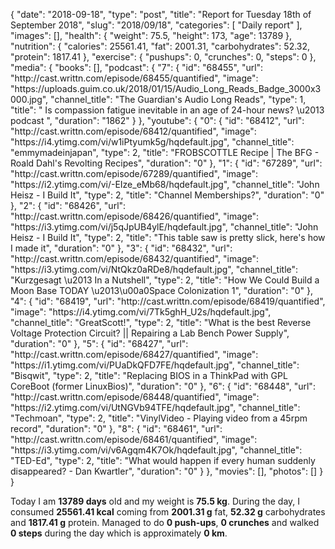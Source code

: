{
    "date": "2018-09-18",
    "type": "post",
    "title": "Report for Tuesday 18th of September 2018",
    "slug": "2018\/09\/18",
    "categories": [
        "Daily report"
    ],
    "images": [],
    "health": {
        "weight": 75.5,
        "height": 173,
        "age": 13789
    },
    "nutrition": {
        "calories": 25561.41,
        "fat": 2001.31,
        "carbohydrates": 52.32,
        "protein": 1817.41
    },
    "exercise": {
        "pushups": 0,
        "crunches": 0,
        "steps": 0
    },
    "media": {
        "books": [],
        "podcast": {
            "7": {
                "id": "68455",
                "url": "http:\/\/cast.writtn.com\/episode\/68455\/quantified",
                "image": "https:\/\/uploads.guim.co.uk\/2018\/01\/15\/Audio_Long_Reads_Badge_3000x3000.jpg",
                "channel_title": "The Guardian's Audio Long Reads",
                "type": 1,
                "title": " Is compassion fatigue inevitable in an age of 24-hour news? \u2013 podcast ",
                "duration": "1862"
            }
        },
        "youtube": {
            "0": {
                "id": "68412",
                "url": "http:\/\/cast.writtn.com\/episode\/68412\/quantified",
                "image": "https:\/\/i4.ytimg.com\/vi\/w1iPtyumk5g\/hqdefault.jpg",
                "channel_title": "emmymadeinjapan",
                "type": 2,
                "title": "FROBSCOTTLE Recipe | The BFG - Roald Dahl's Revolting Recipes",
                "duration": "0"
            },
            "1": {
                "id": "67289",
                "url": "http:\/\/cast.writtn.com\/episode\/67289\/quantified",
                "image": "https:\/\/i2.ytimg.com\/vi\/-EIze_eMb68\/hqdefault.jpg",
                "channel_title": "John Heisz - I Build It",
                "type": 2,
                "title": "Channel Memberships?",
                "duration": "0"
            },
            "2": {
                "id": "68426",
                "url": "http:\/\/cast.writtn.com\/episode\/68426\/quantified",
                "image": "https:\/\/i3.ytimg.com\/vi\/j5qJpUB4ylE\/hqdefault.jpg",
                "channel_title": "John Heisz - I Build It",
                "type": 2,
                "title": "This table saw is pretty slick, here's how I made it",
                "duration": "0"
            },
            "3": {
                "id": "68432",
                "url": "http:\/\/cast.writtn.com\/episode\/68432\/quantified",
                "image": "https:\/\/i3.ytimg.com\/vi\/NtQkz0aRDe8\/hqdefault.jpg",
                "channel_title": "Kurzgesagt \u2013 In a Nutshell",
                "type": 2,
                "title": "How We Could Build a Moon Base TODAY \u2013\u00a0Space Colonization 1",
                "duration": "0"
            },
            "4": {
                "id": "68419",
                "url": "http:\/\/cast.writtn.com\/episode\/68419\/quantified",
                "image": "https:\/\/i4.ytimg.com\/vi\/7Tk5ghH_U2s\/hqdefault.jpg",
                "channel_title": "GreatScott!",
                "type": 2,
                "title": "What is the best Reverse Voltage Protection Circuit? || Repairing a Lab Bench Power Supply",
                "duration": "0"
            },
            "5": {
                "id": "68427",
                "url": "http:\/\/cast.writtn.com\/episode\/68427\/quantified",
                "image": "https:\/\/i1.ytimg.com\/vi\/PUaDkQFD7FE\/hqdefault.jpg",
                "channel_title": "Bisqwit",
                "type": 2,
                "title": "Replacing BIOS in a ThinkPad with GPL CoreBoot (former LinuxBios)",
                "duration": "0"
            },
            "6": {
                "id": "68448",
                "url": "http:\/\/cast.writtn.com\/episode\/68448\/quantified",
                "image": "https:\/\/i2.ytimg.com\/vi\/UtNGVb94TFE\/hqdefault.jpg",
                "channel_title": "Techmoan",
                "type": 2,
                "title": "VinylVideo - Playing video from a 45rpm record",
                "duration": "0"
            },
            "8": {
                "id": "68461",
                "url": "http:\/\/cast.writtn.com\/episode\/68461\/quantified",
                "image": "https:\/\/i3.ytimg.com\/vi\/v6Agqm4K7Ok\/hqdefault.jpg",
                "channel_title": "TED-Ed",
                "type": 2,
                "title": "What would happen if every human suddenly disappeared? - Dan Kwartler",
                "duration": "0"
            }
        },
        "movies": [],
        "photos": []
    }
}

Today I am <strong>13789 days</strong> old and my weight is <strong>75.5 kg</strong>. During the day, I consumed <strong>25561.41 kcal</strong> coming from <strong>2001.31 g</strong> fat, <strong>52.32 g</strong> carbohydrates and <strong>1817.41 g</strong> protein. Managed to do <strong>0 push-ups</strong>, <strong>0 crunches</strong> and walked <strong>0 steps</strong> during the day which is approximately <strong>0 km</strong>.